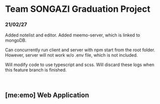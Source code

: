 # Team SONGAZI Graduation Project

### 21/02/27

Added notelist and editor.
Added meemo-server, which is linked to mongoDB.

Can concurrently run client and server with npm start from the root folder.
However, server will not work w/o .env file, which is not included.

Will modify code to use typescript and scss.
Will discard these logs when this feature branch is finished.

<br/>

## [me:emo] Web Application
